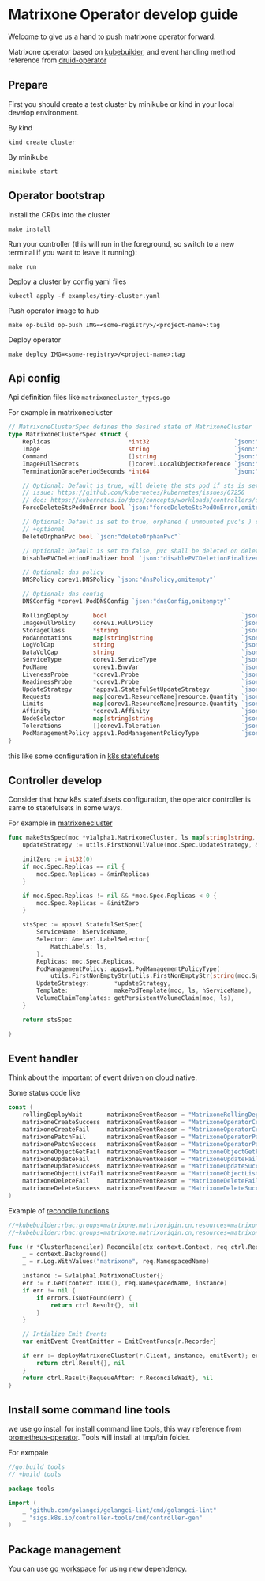 # Matrixone Operator develop guide

Welcome to give us a hand to push matrixone operator forward.

Matrixone operator based on [kubebuilder](https://book.kubebuilder.io/),
and event handling method reference from [druid-operator](https://github.com/druid-io/druid-operator)

## Prepare

First you should create a test cluster by minikube or kind in your local develop environment.

By kind

```shell
kind create cluster
```

By minikube

```shell
minikube start
```

## Operator bootstrap 

Install the CRDs into the cluster

```shell
make install
```

Run your controller (this will run in the foreground, so switch to a new terminal if you want to leave it running):

```shell
make run
```

Deploy a cluster by config yaml files

```shell
kubectl apply -f examples/tiny-cluster.yaml
```

Push operator image to hub

```shell
make op-build op-push IMG=<some-registry>/<project-name>:tag
```

Deploy operator

```shell
make deploy IMG=<some-registry>/<project-name>:tag
```

## Api config

Api definition files like `matrixonecluster_types.go`

For example in matrixonecluster

```go
// MatrixoneClusterSpec defines the desired state of MatrixoneCluster
type MatrixoneClusterSpec struct {
	Replicas                      *int32                        `json:"replicas,omitempty"`
	Image                         string                        `json:"image,omitempty"`
	Command                       []string                      `json:"command,omitempty"`
	ImagePullSecrets              []corev1.LocalObjectReference `json:"imagePullSecrets,omitempty"`
	TerminationGracePeriodSeconds *int64                        `json:"terminationGracePeriodSeconds,omitempty"`

	// Optional: Default is true, will delete the sts pod if sts is set to ordered ready to ensure
	// issue: https://github.com/kubernetes/kubernetes/issues/67250
	// doc: https://kubernetes.io/docs/concepts/workloads/controllers/statefulset/#forced-rollback
	ForceDeleteStsPodOnError bool `json:"forceDeleteStsPodOnError,omitempty"`

	// Optional: Default is set to true, orphaned ( unmounted pvc's ) shall be cleaned up by the operator.
	// +optional
	DeleteOrphanPvc bool `json:"deleteOrphanPvc"`

	// Optional: Default is set to false, pvc shall be deleted on deletion of CR
	DisablePVCDeletionFinalizer bool `json:"disablePVCDeletionFinalizer,omitempty"`

	// Optional: dns policy
	DNSPolicy corev1.DNSPolicy `json:"dnsPolicy,omitempty"`

	// Optional: dns config
	DNSConfig *corev1.PodDNSConfig `json:"dnsConfig,omitempty"`

	RollingDeploy       bool                                      `json:"rollingDeploy,omitempty"`
	ImagePullPolicy     corev1.PullPolicy                         `json:"imagePullPolicy,omitempty"`
	StorageClass        *string                                   `json:"storageClass,omitempty"`
	PodAnnotations      map[string]string                         `json:"podAnnotations,omitempty"`
	LogVolCap           string                                    `json:"logVolumeCap,omitempty"`
	DataVolCap          string                                    `json:"dataVolumeCap,omitempty"`
	ServiceType         corev1.ServiceType                        `json:"serviceType,omitempty"`
	PodName             corev1.EnvVar                             `json:"podName,omitempty"`
	LivenessProbe       *corev1.Probe                             `json:"livenessProbe,omitempty"`
	ReadinessProbe      *corev1.Probe                             `json:"readinessProbe,omitempty"`
	UpdateStrategy      *appsv1.StatefulSetUpdateStrategy         `json:"updateStrategy,omitempty"`
	Requests            map[corev1.ResourceName]resource.Quantity `json:"requests,omitempty"`
	Limits              map[corev1.ResourceName]resource.Quantity `json:"limits,omitempty"`
	Affinity            *corev1.Affinity                          `json:"affinity,omitempty"`
	NodeSelector        map[string]string                         `json:"nodeSelector,omitempty"`
	Tolerations         []corev1.Toleration                       `json:"tolerations,omitempty"`
	PodManagementPolicy appsv1.PodManagementPolicyType            `json:"podManagementPolicy,omitempty"`
}
```

this like some configuration in [k8s statefulsets](https://kubernetes.io/docs/concepts/workloads/controllers/statefulset/) 

## Controller develop

Consider that how k8s statefulsets configuration, the operator controller is same to statefulsets in some ways.

For example in [matrixonecluster](https://github.com/matrixorigin/matrixone-operator/blob/main/pkg/controllers/components/statefulset_control.go#L62)

```go
func makeStsSpec(moc *v1alpha1.MatrixoneCluster, ls map[string]string, hServiceName string) appsv1.StatefulSetSpec {
	updateStrategy := utils.FirstNonNilValue(moc.Spec.UpdateStrategy, &appsv1.StatefulSetUpdateStrategy{}).(*appsv1.StatefulSetUpdateStrategy)

	initZero := int32(0)
	if moc.Spec.Replicas == nil {
		moc.Spec.Replicas = &minReplicas
	}

	if moc.Spec.Replicas != nil && *moc.Spec.Replicas < 0 {
		moc.Spec.Replicas = &initZero
	}

	stsSpec := appsv1.StatefulSetSpec{
		ServiceName: hServiceName,
		Selector: &metav1.LabelSelector{
			MatchLabels: ls,
		},
		Replicas: moc.Spec.Replicas,
		PodManagementPolicy: appsv1.PodManagementPolicyType(
			utils.FirstNonEmptyStr(utils.FirstNonEmptyStr(string(moc.Spec.PodManagementPolicy), string(moc.Spec.PodManagementPolicy)), string(appsv1.ParallelPodManagement))),
		UpdateStrategy:       *updateStrategy,
		Template:             makePodTemplate(moc, ls, hServiceName),
		VolumeClaimTemplates: getPersistentVolumeClaim(moc, ls),
	}

	return stsSpec

}

```

## Event handler

Think about the important of event driven on cloud native.

Some status code like
```go
const (
	rollingDeployWait       matrixoneEventReason = "MatrixoneRollingDeployWait"
	matrixoneCreateSuccess  matrixoneEventReason = "MatrixoneOperatorCreateSuccess"
	matrixoneCreateFail     matrixoneEventReason = "MatrixoneOperatorCreateFail"
	matrixonePatchFail      matrixoneEventReason = "MatrixoneOperatorPatchFail"
	matrixonePatchSuccess   matrixoneEventReason = "MatrixoneOperatorPatchSuccess"
	matrixoneObjectGetFail  matrixoneEventReason = "MatrixoneObjectGetFail"
	matrixoneUpdateFail     matrixoneEventReason = "MatrixoneUpdateFail"
	matrixoneUpdateSuccess  matrixoneEventReason = "MatrixoneUpdateSuccess"
	matrixoneObjectListFail matrixoneEventReason = "MatrixoneObjectListFail"
	matrixoneDeleteFail     matrixoneEventReason = "MatrixoneDeleteFail"
	matrixoneDeleteSuccess  matrixoneEventReason = "MatrixoneDeleteSuccess"
)
```

Example of [reconcile functions](https://cluster-api.sigs.k8s.io/developer/providers/implementers-guide/controllers_and_reconciliation.html)

```go
//+kubebuilder:rbac:groups=matrixone.matrixorigin.cn,resources=matrixoneclusters,verbs=get;list;watch;create;update;patch;delete
//+kubebuilder:rbac:groups=matrixone.matrixorigin.cn,resources=matrixoneclusters/status,verbs=get;update;patch

func (r *ClusterReconciler) Reconcile(ctx context.Context, req ctrl.Request) (ctrl.Result, error) {
	_ = context.Background()
	_ = r.Log.WithValues("matrixone", req.NamespacedName)

	instance := &v1alpha1.MatrixoneCluster{}
	err := r.Get(context.TODO(), req.NamespacedName, instance)
	if err != nil {
		if errors.IsNotFound(err) {
			return ctrl.Result{}, nil
		}
	}

	// Intialize Emit Events
	var emitEvent EventEmitter = EmitEventFuncs{r.Recorder}

	if err := deployMatrixoneCluster(r.Client, instance, emitEvent); err != nil {
		return ctrl.Result{}, nil
	}
	return ctrl.Result{RequeueAfter: r.ReconcileWait}, nil
}

```


## Install some command line tools 

we use go install for install command line tools, this way reference from [prometheus-operator](https://github.com/prometheus-operator/prometheus-operator). Tools will install at tmp/bin folder.

For exmpale

```go
//go:build tools
// +build tools

package tools

import (
	_ "github.com/golangci/golangci-lint/cmd/golangci-lint"
	_ "sigs.k8s.io/controller-tools/cmd/controller-gen"
)
```

## Package management

You can use [go workspace](https://golang.google.cn/doc/tutorial/workspaces) for using new dependency.
